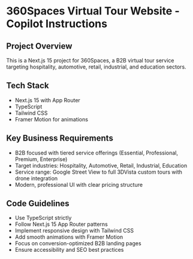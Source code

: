 # 360Spaces Virtual Tour Website - Copilot Instructions

<!-- Use this file to provide workspace-specific custom instructions to Copilot. For more details, visit https://code.visualstudio.com/docs/copilot/copilot-customization#_use-a-githubcopilotinstructionsmd-file -->

## Project Overview
This is a Next.js 15 project for 360Spaces, a B2B virtual tour service targeting hospitality, automotive, retail, industrial, and education sectors.

## Tech Stack
- Next.js 15 with App Router
- TypeScript
- Tailwind CSS
- Framer Motion for animations

## Key Business Requirements
- B2B focused with tiered service offerings (Essential, Professional, Premium, Enterprise)
- Target industries: Hospitality, Automotive, Retail, Industrial, Education
- Service range: Google Street View to full 3DVista custom tours with drone integration
- Modern, professional UI with clear pricing structure

## Code Guidelines
- Use TypeScript strictly
- Follow Next.js 15 App Router patterns
- Implement responsive design with Tailwind CSS
- Add smooth animations with Framer Motion
- Focus on conversion-optimized B2B landing pages
- Ensure accessibility and SEO best practices
